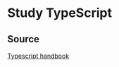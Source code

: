# Study TypeScript

## Source
[Typescript handbook](https://www.typescriptlang.org/docs/handbook/typescript-tooling-in-5-minutes.html)
